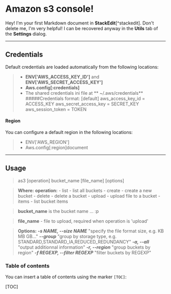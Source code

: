 Amazon s3 console!
===================


Hey! I'm your first Markdown document in **StackEdit**[^stackedit]. Don't delete me, I'm very helpful! I can be recovered anyway in the **Utils** tab of the <i class="icon-cog"></i> **Settings** dialog.

----------


Credentials
-------------

Default credentials are loaded automatically from the following locations:

> - **ENV['AWS_ACCESS_KEY_ID']** and **ENV['AWS_SECRET_ACCESS_KEY']**
> - **Aws.config[:credentials]**
> - The shared credentials ini file at ** ~/.aws/credentials**
#####Credentials format:
>[default]
aws_access_key_id = ACCESS_KEY
aws_secret_access_key = SECRET_KEY
aws_session_token = TOKEN



####  Region

You can configure a default region in the following locations:

> - ENV['AWS_REGION']
> - Aws.config[:region]document

----------

Usage
-------------------

>as3 [operation] bucket_name [file_name] [options]

>**Where:**
>  **operation:**
             - list     - list all buckets
             - create   - create a new bucket
             - delete   - delete a bucket
             - upload   - upload file to a bucket
             - items    - list bucket items

  >**bucket_name** is the bucket name ... :p

>  **file_name** - file to upload,
              required when operation is 'upload'

> **Options:**
***-s NAME, --size NAME***
 "specify the file format size, e.g. KB MB GB..."
***--group***
 "group by storage type, e.g. STANDARD,STANDARD_IA,REDUCED_REDUNDANCY"
 ***-a, --all***
 "output additionnal information"
 ***-r, --region***
 "group buckets by region"
 ***-f REGEXP, --filter REGEXP***
 "filter buckets by REGEXP"


### Table of contents

You can insert a table of contents using the marker `[TOC]`:

[TOC]



